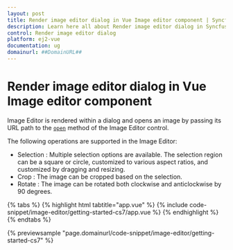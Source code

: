 ```yaml
---
layout: post
title: Render image editor dialog in Vue Image editor component | Syncfusion
description: Learn here all about Render image editor dialog in Syncfusion Vue Image editor component of Syncfusion Essential JS 2 and more.
control: Render image editor dialog 
platform: ej2-vue
documentation: ug
domainurl: ##DomainURL##
---
```


# Render image editor dialog in Vue Image editor component

Image Editor is rendered within a dialog and opens an image by passing its URL path to the [`open`](https://ej2.syncfusion.com/vue/documentation/api/image-editor/#open) method of the Image Editor control.

The following operations are supported in the Image Editor:

* Selection : Multiple selection options are available. The selection region can be a square or circle, customized to various aspect ratios, and customized by dragging and resizing.
* Crop : The image can be cropped based on the selection.
* Rotate : The image can be rotated both clockwise and anticlockwise by 90 degrees.

{% tabs %}
{% highlight html tabtitle="app.vue" %}
{% include code-snippet/image-editor/getting-started-cs7/app.vue %}
{% endhighlight %}
{% endtabs %}
        
{% previewsample "page.domainurl/code-snippet/image-editor/getting-started-cs7" %}